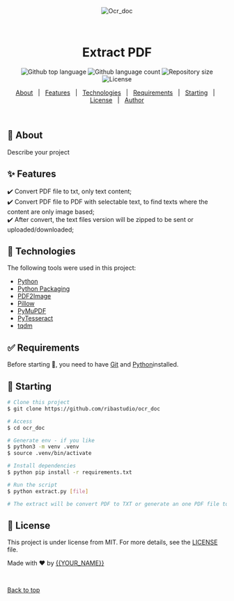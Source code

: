 <div align="center" id="top"> 
  <img src="./.github/app.gif" alt="Ocr_doc" />

  &#xa0;

  <!-- <a href="https://ocr_doc.netlify.app">Demo</a> -->
</div>

<h1 align="center">Extract PDF</h1>

<p align="center">
  <img alt="Github top language" src="https://img.shields.io/github/languages/top/{{YOUR_GITHUB_USERNAME}}/ocr_doc?color=56BEB8">

  <img alt="Github language count" src="https://img.shields.io/github/languages/count/{{YOUR_GITHUB_USERNAME}}/ocr_doc?color=56BEB8">

  <img alt="Repository size" src="https://img.shields.io/github/repo-size/{{YOUR_GITHUB_USERNAME}}/ocr_doc?color=56BEB8">

  <img alt="License" src="https://img.shields.io/github/license/{{YOUR_GITHUB_USERNAME}}/ocr_doc?color=56BEB8">

  <!-- <img alt="Github issues" src="https://img.shields.io/github/issues/{{YOUR_GITHUB_USERNAME}}/ocr_doc?color=56BEB8" /> -->

  <!-- <img alt="Github forks" src="https://img.shields.io/github/forks/{{YOUR_GITHUB_USERNAME}}/ocr_doc?color=56BEB8" /> -->

  <!-- <img alt="Github stars" src="https://img.shields.io/github/stars/{{YOUR_GITHUB_USERNAME}}/ocr_doc?color=56BEB8" /> -->
</p>

<!-- Status -->

<!-- <h4 align="center"> 
	🚧  Ocr_doc 🚀 Under construction...  🚧
</h4> 

<hr> -->

<p align="center">
  <a href="#dart-about">About</a> &#xa0; | &#xa0; 
  <a href="#sparkles-features">Features</a> &#xa0; | &#xa0;
  <a href="#rocket-technologies">Technologies</a> &#xa0; | &#xa0;
  <a href="#white_check_mark-requirements">Requirements</a> &#xa0; | &#xa0;
  <a href="#checkered_flag-starting">Starting</a> &#xa0; | &#xa0;
  <a href="#memo-license">License</a> &#xa0; | &#xa0;
  <a href="https://github.com/{{YOUR_GITHUB_USERNAME}}" target="_blank">Author</a>
</p>

<br>

## :dart: About ##

Describe your project

## :sparkles: Features ##

:heavy_check_mark: Convert PDF file to txt, only text content;\
:heavy_check_mark: Convert PDF file to PDF with selectable text, to find texts where the content are only image based;\
:heavy_check_mark: After convert, the text files version will be zipped to be sent or uploaded/downloaded;

## :rocket: Technologies ##

The following tools were used in this project:

- [Python](https://www.python.org/)
- [Python Packaging](https://packaging.python.org/)
- [PDF2Image](https://pypi.org/project/pdf2image/)
- [Pillow](https://pypi.org/project/pillow/)
- [PyMuPDF](https://pymupdf.readthedocs.io/)
- [PyTesseract](https://pypi.org/project/pytesseract/)
- [tqdm](https://tqdm.github.io/)

## :white_check_mark: Requirements ##

Before starting :checkered_flag:, you need to have [Git](https://git-scm.com) and [Python](https://www.python.org/)installed.

## :checkered_flag: Starting ##

```bash
# Clone this project
$ git clone https://github.com/ribastudio/ocr_doc

# Access
$ cd ocr_doc

# Generate env - if you like
$ python3 -m venv .venv
$ source .venv/bin/activate

# Install dependencies
$ python pip install -r requirements.txt

# Run the script
$ python extract.py [file]

# The extract will be convert PDF to TXT or generate an one PDF file to find text, etc
```

## :memo: License ##

This project is under license from MIT. For more details, see the [LICENSE](LICENSE.md) file.


Made with :heart: by <a href="https://github.com/{{YOUR_GITHUB_USERNAME}}" target="_blank">{{YOUR_NAME}}</a>

&#xa0;

<a href="#top">Back to top</a>
